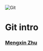 ![Git](http://www.rosehosting.com/blog/wp-content/uploads/2014/05/how-to-install-and-set-up-git-on-ubuntu-14-04-lts-vps.jpg)
# Git intro

### [Mengxin Zhu](mailto://zhumxin@cn.ibm.com)
